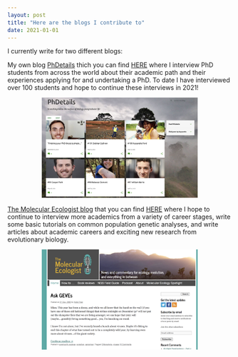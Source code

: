 ```yaml
---
layout: post
title: "Here are the blogs I contribute to"
date: 2021-01-01
---
```


<p>I currently write for two different blogs:</p>

<p>My own blog <ins>PhDetails</ins> thich you can find <a href="http://phdetails.blogspot.com">HERE</a> where I interview PhD students from across the world about their academic path and their experiences applying for and undertaking a PhD. To date I have interviewed over 100 students and hope to continue these interviews in 2021!</p>

<p style="text-align:center;"><img src="/pics/Screen Shot 2021-01-06 at 13.47.13.png" width="350" height="225" class="center">


<p><ins>The Molecular Ecologist blog</ins> that you can find <a href="https://www.molecularecologist.com">HERE</a> where I hope to continue to interview more academics from a variety of career stages, write some basic tutorials on common population genetic analyses, and write articles about academic careers and exciting new research from evolutionary biology. </p>

<p style="text-align:center;"><img src="/pics/Screen Shot 2021-01-06 at 13.47.27.png" width="350" height="225" class="center">

